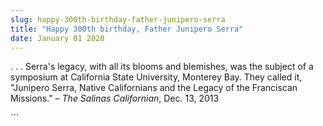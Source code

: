 ```yaml
---
slug: happy-300th-birthday-father-junipero-serra
title: "Happy 300th birthday, Father Junipero Serra"
date: January 01 2020
---
```


 
<p>
  . . . Serra's legacy, with all its blooms and blemishes, was the subject of a
  symposium at California State University, Monterey Bay. They called it,
  "Junipero Serra, Native Californians and the Legacy of the Franciscan
  Missions." – <em>The Salinas Californian</em>, Dec. 13, 2013
</p>
```
